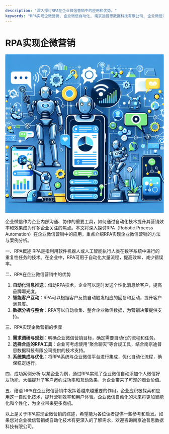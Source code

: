 ```yaml
---
description: "深入探讨RPA在企业微信营销中的应用和优势。"
keywords: "RPA实现企微营销, 企业微信自动化, 南京迪普思数据科技有限公司, 企业微信添加个人微信"
---
```

# RPA实现企微营销

![](51_20240721_4_1_1721523600_1.jpg)

企业微信作为企业内部沟通、协作的重要工具，如何通过自动化技术提升其营销效率和效果成为许多企业关注的焦点。本文将深入探讨RPA（Robotic Process Automation）在企业微信营销中的应用，重点介绍RPA实现企业微信营销的方法与案例分析。

一、RPA概述
RPA是指利用软件机器人或人工智能执行人类在数字系统中进行的重复性任务的技术。在企业中，RPA可用于自动化大量流程，提高效率，减少错误率。

二、RPA在企业微信营销中的优势
1. **自动化消息推送**：借助RPA技术，企业可以定时发送个性化消息给客户，提高品牌曝光度。
2. **智能客户互动**：RPA可以根据客户反馈自动触发相应的回复和互动，提升客户满意度。
3. **数据分析与整合**：RPA可以自动收集、整合企业微信数据，为营销决策提供支持。

三、RPA实现企微营销的步骤
1. **需求调研与规划**：明确企业微信营销目标，确定需要自动化的流程和任务。
2. **选择合适的RPA工具**：企业可考虑使用“聚合聊天”等合规工具，结合南京迪普思数据科技有限公司提供的技术支持。
3. **系统集成与优化**：将RPA系统与企业微信平台进行集成，优化自动化流程，确保稳定运行。

四、成功案例分析
以某企业为例，通过RPA实现了企业微信自动添加个人微信好友功能，大幅提升了客户邀约成功率和互动效果，为企业带来了可观的商业价值。

五、结语
RPA在企业微信营销中发挥着越来越重要的作用，企业应积极探索和应用这一自动化技术，提升营销效率和用户体验。企业微信自动化的未来将更加智能化和个性化，为企业带来更多商机。

以上是关于RPA实现企微营销的综述，希望能为各位读者提供一些参考和启发。如果您对企业微信营销或自动化技术有更深入的了解需求，欢迎咨询南京迪普思数据科技有限公司。
